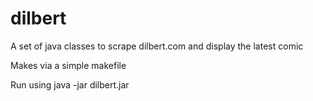 # dilbert
A set of java classes to scrape dilbert.com and display the latest comic

Makes via a simple makefile

Run using java -jar dilbert.jar
